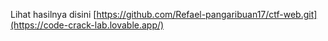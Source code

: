 Lihat hasilnya disini
[https://github.com/Refael-pangaribuan17/ctf-web.git](https://code-crack-lab.lovable.app/)
